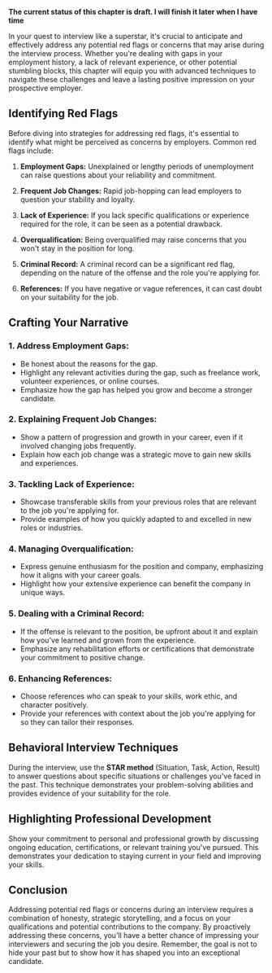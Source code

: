 **The current status of this chapter is draft. I will finish it later when I have time**

In your quest to interview like a superstar, it's crucial to anticipate and effectively address any potential red flags or concerns that may arise during the interview process. Whether you're dealing with gaps in your employment history, a lack of relevant experience, or other potential stumbling blocks, this chapter will equip you with advanced techniques to navigate these challenges and leave a lasting positive impression on your prospective employer.

Identifying Red Flags
---------------------

Before diving into strategies for addressing red flags, it's essential to identify what might be perceived as concerns by employers. Common red flags include:

1. **Employment Gaps:** Unexplained or lengthy periods of unemployment can raise questions about your reliability and commitment.

2. **Frequent Job Changes:** Rapid job-hopping can lead employers to question your stability and loyalty.

3. **Lack of Experience:** If you lack specific qualifications or experience required for the role, it can be seen as a potential drawback.

4. **Overqualification:** Being overqualified may raise concerns that you won't stay in the position for long.

5. **Criminal Record:** A criminal record can be a significant red flag, depending on the nature of the offense and the role you're applying for.

6. **References:** If you have negative or vague references, it can cast doubt on your suitability for the job.

Crafting Your Narrative
-----------------------

### 1. **Address Employment Gaps:**

* Be honest about the reasons for the gap.
* Highlight any relevant activities during the gap, such as freelance work, volunteer experiences, or online courses.
* Emphasize how the gap has helped you grow and become a stronger candidate.

### 2. **Explaining Frequent Job Changes:**

* Show a pattern of progression and growth in your career, even if it involved changing jobs frequently.
* Explain how each job change was a strategic move to gain new skills and experiences.

### 3. **Tackling Lack of Experience:**

* Showcase transferable skills from your previous roles that are relevant to the job you're applying for.
* Provide examples of how you quickly adapted to and excelled in new roles or industries.

### 4. **Managing Overqualification:**

* Express genuine enthusiasm for the position and company, emphasizing how it aligns with your career goals.
* Highlight how your extensive experience can benefit the company in unique ways.

### 5. **Dealing with a Criminal Record:**

* If the offense is relevant to the position, be upfront about it and explain how you've learned and grown from the experience.
* Emphasize any rehabilitation efforts or certifications that demonstrate your commitment to positive change.

### 6. **Enhancing References:**

* Choose references who can speak to your skills, work ethic, and character positively.
* Provide your references with context about the job you're applying for so they can tailor their responses.

Behavioral Interview Techniques
-------------------------------

During the interview, use the **STAR method** (Situation, Task, Action, Result) to answer questions about specific situations or challenges you've faced in the past. This technique demonstrates your problem-solving abilities and provides evidence of your suitability for the role.

Highlighting Professional Development
-------------------------------------

Show your commitment to personal and professional growth by discussing ongoing education, certifications, or relevant training you've pursued. This demonstrates your dedication to staying current in your field and improving your skills.

Conclusion
----------

Addressing potential red flags or concerns during an interview requires a combination of honesty, strategic storytelling, and a focus on your qualifications and potential contributions to the company. By proactively addressing these concerns, you'll have a better chance of impressing your interviewers and securing the job you desire. Remember, the goal is not to hide your past but to show how it has shaped you into an exceptional candidate.
